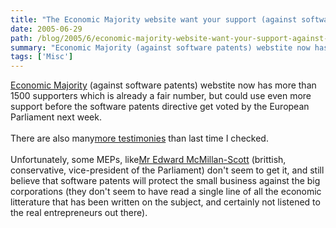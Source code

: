 ```yaml
---
title: "The Economic Majority website want your support (against software patents)"
date: 2005-06-29
path: /blog/2005/6/economic-majority-website-want-your-support-against-software-patents
summary: "Economic Majority (against software patents) webstite now has more than 1500 supporters which is already a fair number, but could use even more support before the software patents directive get voted by the European Parliament next week."
tags: ['Misc']
---
```


<a href="http://www.economic-majority.com/">Economic Majority</a> 
 (against software patents) webstite now has more than 1500 supporters which 
 is already a fair number, but could use even more support before the 
 software patents directive get voted by the European Parliament next 
 week.<br><br> 
  There are also many<a href="http://www.economic-majority.com/testimony/index.en.php">more
 testimonies</a> than last time I checked.<br><br> 
  Unfortunately, some MEPs, like<a href="mailto:emcmillanscott@europarl.eu.int">Mr Edward McMillan-Scott</a> 
 (brittish, conservative, vice-president of the Parliament) don't seem to get 
 it, and still believe that software patents will protect the small business 
 against the big corporations (they don't seem to have read a single line of 
 all the economic litterature that has been written on the subject, and 
 certainly not listened to the real entrepreneurs out there). 

